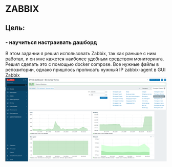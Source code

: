 # ZABBIX
## Цель:
### - научиться настраивать дашборд
В этом задании я решил использовать Zabbix, так как раньше с ним работал, и он мне кажется наиболее удобным средством мониторинга.\
Решил сделать это с помощью docker compose.
Все нужные файлы в репозитории, однако пришлось прописать нужный IP zabbix-agent в GUI Zabbix\
![Скрин](https://github.com/FeeLinS9/lesson14/blob/master/img.png)
